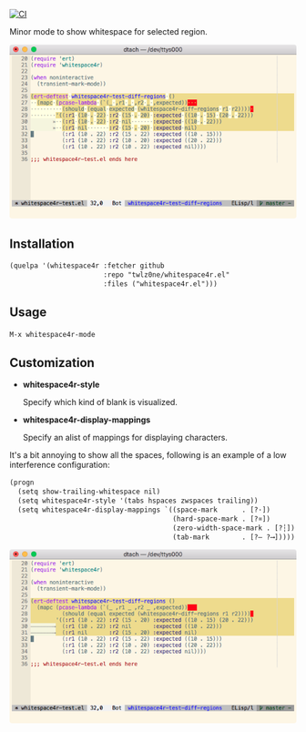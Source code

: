 [![CI](https://github.com/twlz0ne/whitespace4r.el/workflows/CI/badge.svg)](https://github.com/twlz0ne/whitespace4r.el/actions?query=workflow%3ACI)

Minor mode to show whitespace for selected region.

![](./screenshot1.png)

## Installation

```elisp
(quelpa '(whitespace4r :fetcher github
                       :repo "twlz0ne/whitespace4r.el"
                       :files ("whitespace4r.el")))
```

## Usage

`M-x whitespace4r-mode`

## Customization

- **whitespace4r-style**

  Specify which kind of blank is visualized.

- **whitespace4r-display-mappings**

  Specify an alist of mappings for displaying characters.

It's a bit annoying to show all the spaces, following is an example of a low interference configuration:

```elisp
(progn
  (setq show-trailing-whitespace nil)
  (setq whitespace4r-style '(tabs hspaces zwspaces trailing))
  (setq whitespace4r-display-mappings `((space-mark      . [?·])
                                        (hard-space-mark . [?¤])
                                        (zero-width-space-mark . [?┆])
                                        (tab-mark        . [?— ?⟶]))))
```

![](./screenshot2.png)
